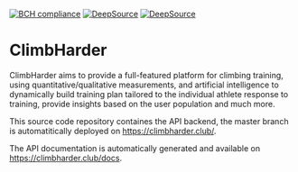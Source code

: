 [![BCH compliance](https://bettercodehub.com/edge/badge/boos/ClimbHarder?branch=master&token=51ead92d754a51b9aee9addf8a4cd0ad6759dfc6)](https://bettercodehub.com/) [![DeepSource](https://deepsource.io/gh/boos/ClimbHarder.svg/?label=active+issues&show_trend=true&token=oaaigikZZwOY-UxiLpUct5LK)](https://deepsource.io/gh/boos/ClimbHarder/?ref=repository-badge) [![DeepSource](https://deepsource.io/gh/boos/ClimbHarder.svg/?label=resolved+issues&show_trend=true&token=oaaigikZZwOY-UxiLpUct5LK)](https://deepsource.io/gh/boos/ClimbHarder/?ref=repository-badge)

# ClimbHarder
ClimbHarder aims to provide a full-featured platform for climbing training, using quantitative/qualitative measurements, and artificial intelligence to dynamically build training plan tailored to the individual athlete response to training, provide insights based on the user population and much more.

This source code repository containes the API backend, the master branch is automatitically deployed on https://climbharder.club/. 

The API documentation is automatically generated and available on https://climbharder.club/docs. 
